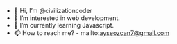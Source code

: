 - 👋 Hi, I’m @civilizationcoder
- 👀 I’m interested in web development.
- 🌱 I’m currently learning Javascript.
- 📫 How to reach me? - mailto:ayseozcan7@gmail.com

<!---
civilizationcoder/civilizationcoder is a ✨ special ✨ repository because its `README.md` (this file) appears on your GitHub profile.
You can click the Preview link to take a look at your changes.
--->
